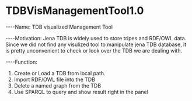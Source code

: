 # TDBVisManagementTool1.0

----Name:
TDB visualized Management Tool

----Motivation:
Jena TDB is widely used to store tripes and RDF/OWL data. 
Since we did not find any visulized tool to manipulate jena TDB database, it is pretty unconvenient to check or look over the TDB we are dealing with. 

----Function:
1. Create or Load a TDB from local path.
2. Import RDF/OWL file into the TDB
3. Delete a named graph from the TDB
4. Use SPARQL to query and show result right in the panel

